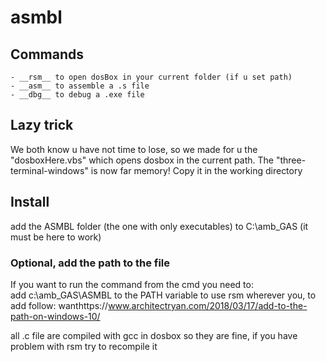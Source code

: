 # asmbl

## Commands

	- __rsm__ to open dosBox in your current folder (if u set path)
	- __asm__ to assemble a .s file
	- __dbg__ to debug a .exe file

## Lazy trick
We both know u have not time to lose, so we made for u the "dosboxHere.vbs" which opens dosbox in the current path. The "three-terminal-windows" is now far memory! Copy it in the working directory

## Install
add the ASMBL folder (the one with only executables) to C:\amb_GAS (it must be here to work)




### Optional, add the path to the file
If you want to run the command from the cmd you need to:<br>
add c:\amb_GAS\ASMBL to the PATH variable to use rsm wherever you, to add follow: wanthttps://www.architectryan.com/2018/03/17/add-to-the-path-on-windows-10/	

all .c file are compiled with gcc in dosbox so they are fine, if you have problem with rsm try to recompile it
